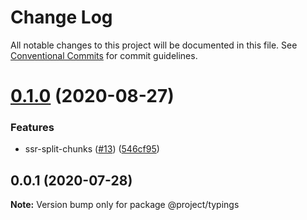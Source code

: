 # Change Log

All notable changes to this project will be documented in this file.
See [Conventional Commits](https://conventionalcommits.org) for commit guidelines.

# [0.1.0](https://github.com/IIIristraM/lerna-ts/compare/@project/typings@0.0.1...@project/typings@0.1.0) (2020-08-27)


### Features

* ssr-split-chunks ([#13](https://github.com/IIIristraM/lerna-ts/issues/13)) ([546cf95](https://github.com/IIIristraM/lerna-ts/commit/546cf9551653f82b11ecfda48fcaac1ba523832b))





## 0.0.1 (2020-07-28)

**Note:** Version bump only for package @project/typings
